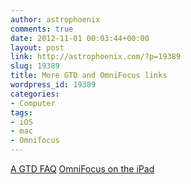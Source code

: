 ```yaml
---
author: astrophoenix
comments: true
date: 2012-11-01 00:03:44+00:00
layout: post
link: http://astrophoenix.com/?p=19389
slug: 19389
title: More GTD and OmniFocus links
wordpress_id: 19389
categories:
- Computer
tags:
- iOS
- mac
- Omnifocus
---
```


[A GTD FAQ](http://zenhabits.net/the-getting-things-done-gtd-faq/)
[OmniFocus on the iPad](http://www.macstories.net/ipad/omnifocus-for-ipad-review/)

